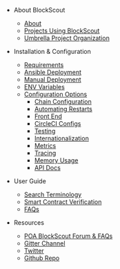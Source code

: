 <!-- _sidebar.md -->

- About BlockScout

  - [About](about.md)
  - [Projects Using BlockScout](projects.md)
  - [Umbrella Project Organization](umbrella.md)

- Installation & Configuration

  - [Requirements](requirements.md)
  - [Ansible Deployment](ansible-deployment.md)
  - [Manual Deployment](manual-deployment.md)
  - [ENV Variables](env-variables.md)
  - [Configuration Options](dev-env.md)
      - [Chain Configuration](chain-configs.md)
      - [Automating Restarts](restarts.md)
      - [Front End](front-end.md)
      - [CircleCI Configs](circleci.md)
      - [Testing](testing.md)
      - [Internationalization](internationalization.md)
      - [Metrics](metrics.md)
      - [Tracing](tracing.md)
      - [Memory Usage](memory-usage.md)
      - [API Docs](api.md)
  
- User Guide

  - [Search Terminology](terminology.md)
  - [Smart Contract Verification](smart-contract.md)
  - [FAQs](faqs.md)

- Resources
  - [POA BlockScout Forum & FAQs](https://forum.poa.network/c/blockscout)
  - [Gitter Channel](https://gitter.im/poanetwork/blockscout)
  - [Twitter](https://twitter.com/_blockscout/)
  - [Github Repo](https://github.com/poanetwork/blockscout)